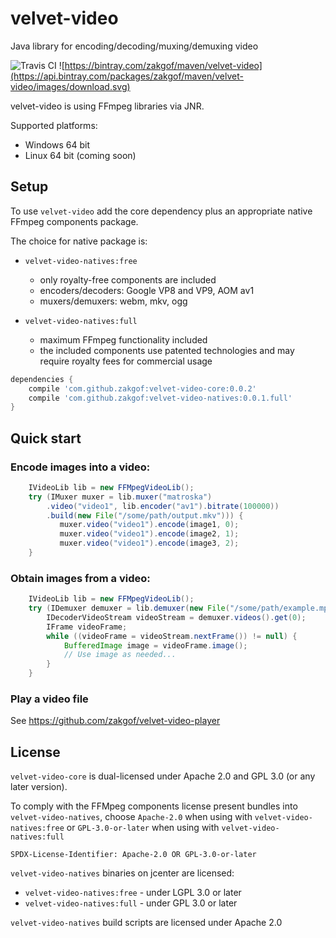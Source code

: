 # velvet-video
Java library for encoding/decoding/muxing/demuxing video

![Travis CI](https://travis-ci.org/zakgof/webp4j.svg?branch=release)
![https://bintray.com/zakgof/maven/velvet-video](https://api.bintray.com/packages/zakgof/maven/velvet-video/images/download.svg)

velvet-video is using FFmpeg libraries via JNR.

Supported platforms:    
 - Windows 64 bit
 - Linux 64 bit (coming soon)

## Setup

To use `velvet-video` add the core dependency plus an appropriate native FFmpeg components package.

The choice for native package is:

- `velvet-video-natives:free`
   - only royalty-free components are included
   - encoders/decoders: Google VP8 and VP9, AOM av1
   - muxers/demuxers: webm, mkv, ogg

- `velvet-video-natives:full`
   - maximum FFmpeg functionality included
   - the included components use patented technologies and may require royalty fees for commercial usage

````groovy
dependencies {
    compile 'com.github.zakgof:velvet-video-core:0.0.2'
    compile 'com.github.zakgof:velvet-video-natives:0.0.1.full'
}
````

## Quick start

### Encode images into a video:

````java
    IVideoLib lib = new FFMpegVideoLib();
    try (IMuxer muxer = lib.muxer("matroska")
        .video("video1", lib.encoder("av1").bitrate(100000))
        .build(new File("/some/path/output.mkv"))) {            
           muxer.video("video1").encode(image1, 0);
           muxer.video("video1").encode(image2, 1);
           muxer.video("video1").encode(image3, 2);
    }      
````
### Obtain images from a video:

````java
	IVideoLib lib = new FFMpegVideoLib();
	try (IDemuxer demuxer = lib.demuxer(new File("/some/path/example.mp4"))) {
	    IDecoderVideoStream videoStream = demuxer.videos().get(0);
	    IFrame videoFrame;
	    while ((videoFrame = videoStream.nextFrame()) != null) {
	   	    BufferedImage image = videoFrame.image();
	   	    // Use image as needed...
	    }
	}      
````

### Play a video file

See https://github.com/zakgof/velvet-video-player

## License

`velvet-video-core` is dual-licensed under Apache 2.0 and GPL 3.0 (or any later version).

To comply with the FFMpeg components license present bundles into `velvet-video-natives`, choose `Apache-2.0` when using with `velvet-video-natives:free` or `GPL-3.0-or-later` when using with `velvet-video-natives:full`

`SPDX-License-Identifier: Apache-2.0 OR GPL-3.0-or-later`

`velvet-video-natives` binaries on jcenter are licensed:

- `velvet-video-natives:free` - under LGPL 3.0 or later
- `velvet-video-natives:full` - under GPL 3.0 or later

`velvet-video-natives` build scripts are licensed under Apache 2.0
